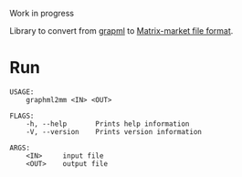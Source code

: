 Work in progress

Library to convert from [grapml](http://graphml.graphdrawing.org/) to [Matrix-market file format](https://math.nist.gov/MatrixMarket/formats.html).

# Run

```
USAGE:
    graphml2mm <IN> <OUT>

FLAGS:
    -h, --help       Prints help information
    -V, --version    Prints version information

ARGS:
    <IN>     input file
    <OUT>    output file
```